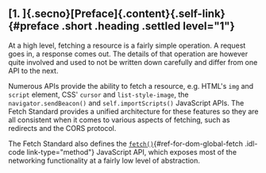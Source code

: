 ## [1. ]{.secno}[Preface]{.content}[](#preface){.self-link} {#preface .short .heading .settled level="1"}

At a high level, fetching a resource is a fairly simple operation. A
request goes in, a response comes out. The details of that operation are
however quite involved and used to not be written down carefully and
differ from one API to the next.

Numerous APIs provide the ability to fetch a resource, e.g. HTML's `img`
and `script` element, CSS\' `cursor` and `list-style-image`, the
`navigator.sendBeacon()` and `self.importScripts()` JavaScript APIs. The
Fetch Standard provides a unified architecture for these features so
they are all consistent when it comes to various aspects of fetching,
such as redirects and the CORS protocol.

The Fetch Standard also defines the
[`fetch()`](#dom-global-fetch){#ref-for-dom-global-fetch .idl-code
link-type="method"} JavaScript API, which exposes most of the networking
functionality at a fairly low level of abstraction.


